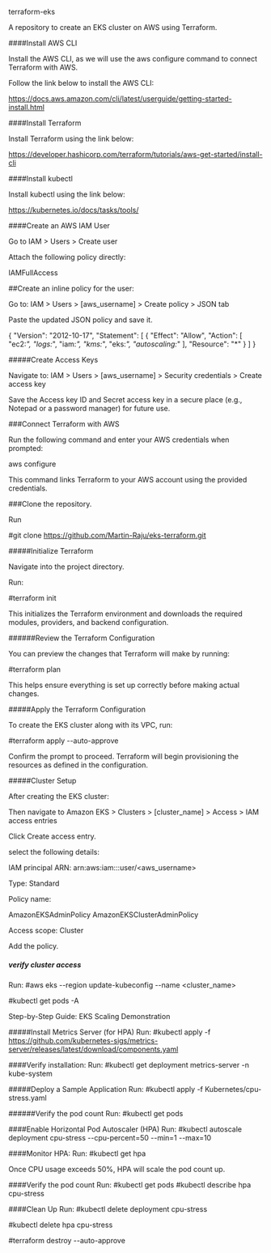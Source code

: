 terraform-eks

A repository to create an EKS cluster on AWS using Terraform.

####Install AWS CLI

Install the AWS CLI, as we will use the aws configure command to connect Terraform with AWS.

Follow the link below to install the AWS CLI:

https://docs.aws.amazon.com/cli/latest/userguide/getting-started-install.html

####Install Terraform

Install Terraform using the link below:

https://developer.hashicorp.com/terraform/tutorials/aws-get-started/install-cli

####Install kubectl

Install kubectl using the link below:

https://kubernetes.io/docs/tasks/tools/

####Create an AWS IAM User

Go to IAM > Users > Create user

Attach the following policy directly:

IAMFullAccess

##Create an inline policy for the user:

Go to: IAM > Users > [aws_username] > Create policy > JSON tab

Paste the updated JSON policy and save it.

{
	"Version": "2012-10-17",
	"Statement": [
		{
			"Effect": "Allow",
			"Action": [
				"ec2:*",
				"logs:*",
				"iam:*",
				"kms:*",
				"eks:*",
				"autoscaling:*"
			],
			"Resource": "*"
		}
	]
}

#####Create Access Keys


Navigate to: IAM > Users > [aws_username] > Security credentials > Create access key

Save the Access key ID and Secret access key in a secure place (e.g., Notepad or a password manager) for future use.

###Connect Terraform with AWS

Run the following command and enter your AWS credentials when prompted:

aws configure

This command links Terraform to your AWS account using the provided credentials.

###Clone the repository.

Run

#git clone https://github.com/Martin-Raju/eks-terraform.git

#####Initialize Terraform

Navigate into the project directory.

Run:

#terraform init

This initializes the Terraform environment and downloads the required modules, providers, and backend configuration.

######Review the Terraform Configuration

You can preview the changes that Terraform will make by running:

#terraform plan

This helps ensure everything is set up correctly before making actual changes.

#####Apply the Terraform Configuration

To create the EKS cluster along with its VPC, run:

#terraform apply --auto-approve

Confirm the prompt to proceed. Terraform will begin provisioning the resources as defined in the configuration.

#####Cluster Setup

After creating the EKS cluster:

Then navigate to Amazon EKS > Clusters > [cluster_name] > Access > IAM access entries

Click Create access entry.

select the following details:

IAM principal ARN: arn:aws:iam::<id>:user/<aws_username>

Type: Standard

Policy name: 

AmazonEKSAdminPolicy
AmazonEKSClusterAdminPolicy

Access scope: Cluster

Add the policy.

##### verify cluster access
Run:
#aws eks --region <region> update-kubeconfig --name <cluster_name>

#kubectl get pods -A


Step-by-Step Guide: EKS Scaling Demonstration

#####Install Metrics Server (for HPA)
Run:
#kubectl apply -f https://github.com/kubernetes-sigs/metrics-server/releases/latest/download/components.yaml

####Verify installation:
Run:
#kubectl get deployment metrics-server -n kube-system

#####Deploy a Sample Application
Run:
#kubectl apply -f Kubernetes/cpu-stress.yaml

######Verify the pod count 
Run:
#kubectl get pods 

####Enable Horizontal Pod Autoscaler (HPA)
Run:
#kubectl autoscale deployment cpu-stress --cpu-percent=50 --min=1 --max=10

####Monitor HPA:
Run:
#kubectl get hpa

Once CPU usage exceeds 50%, HPA will scale the pod count up.

####Verify the pod count 
Run:
#kubectl get pods 
#kubectl describe hpa cpu-stress

####Clean Up 
Run:
#kubectl delete deployment cpu-stress

#kubectl delete hpa cpu-stress

#terraform destroy --auto-approve